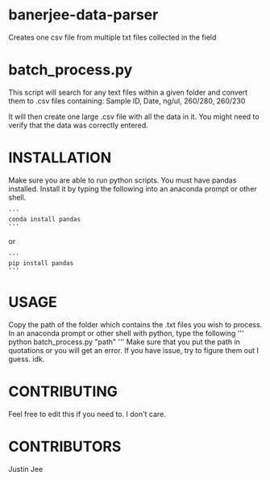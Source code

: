 # banerjee-data-parser
Creates one csv file from multiple txt files collected in the field

# batch_process.py

This script will search for any text files within a given folder and convert
them to .csv files containing:
Sample ID, Date, ng/ul, 260/280, 260/230

It will then create one large .csv file with all the data in it. 
You might need to verify that the data was correctly entered.

# INSTALLATION
Make sure you are able to run python scripts.
You must have pandas installed. Install it by typing the following into an 
anaconda prompt or other shell.

    '''
    conda install pandas
    '''

or

    '''
    pip install pandas
    '''


# USAGE

Copy the path of the folder which contains the .txt files you wish to process.
In an anaconda prompt or other shell with python, type the following
    '''
    python batch_process.py "path"
    '''
Make sure that you put the path in quotations or you will get an error.
If you have issue, try to figure them out I guess. idk.

# CONTRIBUTING
Feel free to edit this if you need to. I don't care.

# CONTRIBUTORS
Justin Jee
